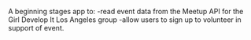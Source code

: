 A beginning stages app to:
-read event data from the Meetup API for the Girl Develop It Los Angeles group
-allow users to sign up to volunteer in support of event.